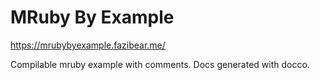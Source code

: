 # MRuby By Example

https://mrubybyexample.fazibear.me/

Compilable mruby example with comments. Docs generated with docco.
